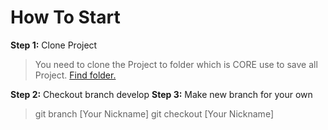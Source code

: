 # How To Start
**Step 1:** Clone Project 
> You need to clone the Project to folder which is CORE use to save all Project. [Find folder.](https://docs.coregames.com/getting_started/backups/#open-the-project-file-using-the-file-explorer)

**Step 2:** Checkout branch develop
**Step 3:** Make new branch for your own

> git branch [Your Nickname]
> git checkout [Your Nickname]
